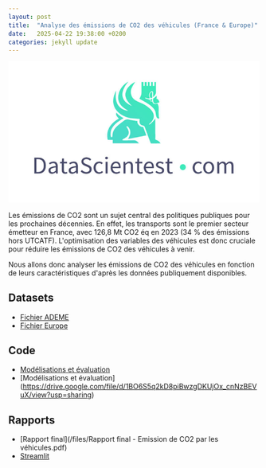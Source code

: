 ```yaml
---
layout: post
title:  "Analyse des émissions de CO2 des véhicules (France & Europe)"
date:   2025-04-22 19:38:00 +0200
categories: jekyll update
---
```


![Datascientest](/img/datascientest.jpg)

Les émissions de CO2 sont un sujet central des politiques publiques pour les prochaines décennies.
En effet, les transports sont le premier secteur émetteur en France, avec 126,8 Mt CO2 éq en 2023 (34 % des émissions hors UTCATF).
L'optimisation des variables des véhicules est donc cruciale pour réduire les émissions de CO2 des véhicules à venir.

Nous allons donc analyser les émissions de CO2 des véhicules en fonction de leurs caractéristiques d'après les données publiquement disponibles.

## Datasets

* [Fichier ADEME](/files/mars-2014-complete.csv)
* [Fichier Europe](/files/CO2_passenger_cars_v10.csv)

## Code

* [Modélisations et évaluation](https://colab.research.google.com/drive/1ZrhH8jc6GccZ4i1lzSNa5-S_e1gmr9Ej?usp=sharing)
* [Modélisations et évaluation] (https://drive.google.com/file/d/1BO6S5q2kD8piBwzgDKUjOx_cnNzBEVuX/view?usp=sharing)
## Rapports

* [Rapport final](/files/Rapport final - Emission de CO2 par les véhicules.pdf)
* [Streamlit](https://app-fatcdi78r3j9hgvfbhvns8.streamlit.app/)